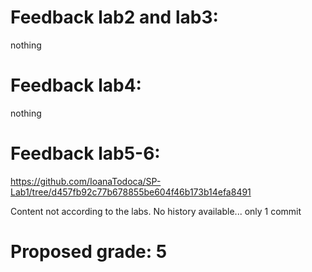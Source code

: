  # Feedback lab2 and lab3:
 nothing

# Feedback lab4:
nothing

# Feedback lab5-6:
https://github.com/IoanaTodoca/SP-Lab1/tree/d457fb92c77b678855be604f46b173b14efa8491

Content not according to the labs. No history available... only 1 commit

# Proposed grade: 5
